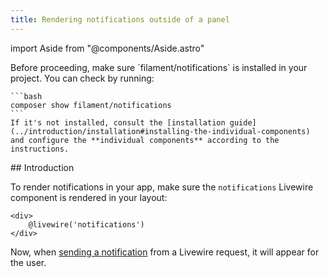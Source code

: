 ```yaml
---
title: Rendering notifications outside of a panel
---
```

import Aside from "@components/Aside.astro"

<Aside variant="warning">
    Before proceeding, make sure `filament/notifications` is installed in your project. You can check by running:

    ```bash
    composer show filament/notifications
    ```
    If it's not installed, consult the [installation guide](../introduction/installation#installing-the-individual-components) and configure the **individual components** according to the instructions.
</Aside>
## Introduction

To render notifications in your app, make sure the `notifications` Livewire component is rendered in your layout:

```blade
<div>
    @livewire('notifications')
</div>
```

Now, when [sending a notification](../notifications) from a Livewire request, it will appear for the user.
